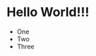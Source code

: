 <!DOCTYPE html>
<html lang="en">
<head>
  <meta charset="UTF-8">
  <meta http-equiv="X-UA-Compatible" content="IE=edge">
    <meta name="viewport" content="width=device-width, initial-scale=1.0">
	  <link rel='stylesheet'  href='styles.css' />
  <title>Document</title>
</head>
<body>
  <h1>Hello World!!!</h1>
	<ul>
		<li>One</li>
		<li>Two</li>
		<li>Three</li>
	</ul>
</body>
</html>